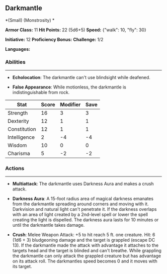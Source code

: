 ## Darkmantle
*(Small) (Monstrosity) *

**Armor Class:** 11
**Hit Points:** 22 (5d6+5)
**Speed:** {"walk": 10, "fly": 30}

**Initiative:** 12
**Proficiency Bonus:**
**Challenge:** 1/2

**Languages:** 

### Abilities
 --- 
- **Echolocation**: The darkmantle can't use blindsight while deafened.

- **False Appearance**: While motionless, the darkmantle is indistinguishable from rock.



| Stat | Score | Modifier | Save |
| ---- | ---- | ---- | ---- |
| Strength | 16 | 3 | 3 |
| Dexterity | 12 | 1 | 1 |
| Constitution | 12 | 1 | 1 |
| Intelligence | 2 | -4 | -4 |
| Wisdom | 10 | 0 | 0 |
| Charisma | 5 | -2 | -2 |

### Actions
 --- 
- **Multiattack**: The darkmantle uses Darkness Aura and makes a crush attack.

- **Darkness Aura**: A 15-foot radius area of magical darkness emanates from the darkmantle  spreading around corners and moving with it. Darkvision and natural light can't penetrate it. If the darkness overlaps with an area of light created by a 2nd-level spell or lower  the spell creating the light is dispelled. The darkness aura lasts for 10 minutes or until the darkmantle takes damage.

- **Crush**: Melee Weapon Attack: +5 to hit  reach 5 ft.  one creature. Hit: 6 (1d6 + 3) bludgeoning damage  and the target is grappled (escape DC 13). If the darkmantle made the attack with advantage  it attaches to the targets head  and the target is blinded and can't breathe. While grappling  the darkmantle can only attack the grappled creature but has advantage on its attack roll. The darkmantles speed becomes 0  and it moves with its target.


